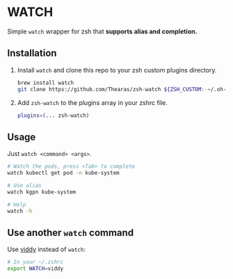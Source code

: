 # WATCH

Simple `watch` wrapper for zsh that **supports alias and completion.**

## Installation

1. Install `watch` and clone this repo to your zsh custom plugins directory.

    ```bash
    brew install watch
    git clone https://github.com/Thearas/zsh-watch ${ZSH_CUSTOM:-~/.oh-my-zsh/custom}/plugins/zsh-watch
    ```

2. Add `zsh-watch` to the plugins array in your zshrc file.

    ```bash
    plugins=(... zsh-watch)
    ```

## Usage

Just `watch <command> <args>`.

```bash
# Watch the pods, press <Tab> to complete
watch kubectl get pod -n kube-system

# Use alias
watch kgpn kube-system

# Help
watch -h
```

## Use another `watch` command

Use [viddy](https://github.com/sachaos/viddy) instead of `watch`:

```bash
# In your ~/.zshrc
export WATCH=viddy
```
